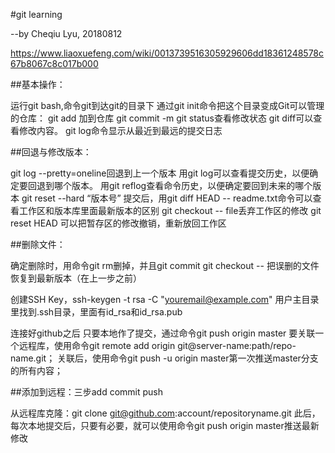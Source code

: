 #git learning

--by Cheqiu Lyu, 20180812

https://www.liaoxuefeng.com/wiki/0013739516305929606dd18361248578c67b8067c8c017b000

##基本操作：

运行git bash,命令git到达git的目录下
通过git init命令把这个目录变成Git可以管理的仓库：
git add <file> 加到仓库
git commit -m <message>
git status查看修改状态
git diff可以查看修改内容。
git log命令显示从最近到最远的提交日志

##回退与修改版本：

git log --pretty=oneline回退到上一个版本
用git log可以查看提交历史，以便确定要回退到哪个版本。
用git reflog查看命令历史，以便确定要回到未来的哪个版本
git reset --hard “版本号”
提交后，用git diff HEAD -- readme.txt命令可以查看工作区和版本库里面最新版本的区别
git checkout -- file丢弃工作区的修改
git reset HEAD <file>可以把暂存区的修改撤销，重新放回工作区

##删除文件：

确定删除时，用命令git rm删掉，并且git commit
git checkout -- 把误删的文件恢复到最新版本（在上一步之前）

创建SSH Key，ssh-keygen -t rsa -C "youremail@example.com"
用户主目录里找到.ssh目录，里面有id_rsa和id_rsa.pub

连接好github之后
只要本地作了提交，通过命令git push origin master
要关联一个远程库，使用命令git remote add origin git@server-name:path/repo-name.git；
关联后，使用命令git push -u origin master第一次推送master分支的所有内容；

##添加到远程：三步add commit push

从远程库克隆：git clone git@github.com:account/repositoryname.git
此后，每次本地提交后，只要有必要，就可以使用命令git push origin master推送最新修改
